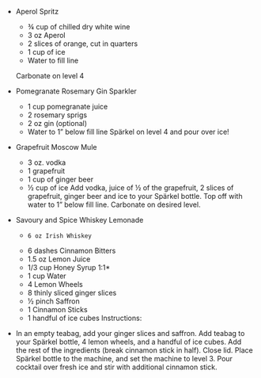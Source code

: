 - Aperol Spritz
  
  * ¾ cup of chilled dry white wine⁣
  * 3 oz Aperol⁣
  * 2 slices of orange, cut in quarters⁣
  * 1 cup of ice⁣
  * Water to fill line ⁣
  
  Carbonate on level 4
- Pomegranate Rosemary Gin Sparkler
  * 1 cup pomegranate juice⁣⁣
  * 2 rosemary sprigs⁣⁣
  * 2 oz gin (optional)⁣⁣
  * Water to 1” below fill line⁣⁣ 
  Spärkel on level 4 and pour over ice⁣⁣!
- Grapefruit Moscow Mule
  * 3 oz. vodka
  *    1 grapefruit
  *    1 cup of ginger beer
  *    ½ cup of ice
  Add vodka, juice of ½ of the grapefruit, 2 slices of grapefruit, ginger beer and ice to your Spärkel bottle. Top off with water to 1” below fill line. Carbonate on desired level.
- Savoury and Spice Whiskey Lemonade
  *     6 oz Irish Whiskey
  *    6 dashes Cinnamon Bitters
  *    1.5 oz Lemon Juice
  *    1/3 cup Honey Syrup 1:1*
  *    1 cup Water
  *    4 Lemon Wheels
  *    8 thinly sliced ginger slices
  *    ½ pinch Saffron
  *    1 Cinnamon Sticks
  *    1 handful of ice cubes 
  Instructions:
- In an empty teabag, add your ginger slices and saffron.
    Add teabag to your Spärkel bottle, 4 lemon wheels, and a handful of ice cubes.
    Add the rest of the ingredients (break cinnamon stick in half). Close lid. Place Spärkel bottle to the machine, and set the machine to level 3.
    Pour cocktail over fresh ice and stir with additional cinnamon stick.